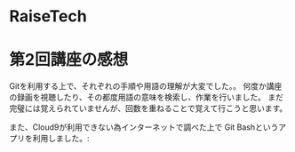 # RaiseTech
# 第2回講座の感想
 Gitを利用する上で、それぞれの手順や用語の理解が大変でした。。
何度か講座の録画を視聴したり、その都度用語の意味を検索し、作業を行いました。
まだ完璧には覚えられていませんが、回数を重ねることで覚えて行こうと思います。


また、Cloud9が利用できない為インターネットで調べた上で
Git Bashというアプリを利用しました。:
